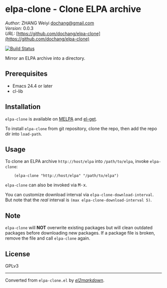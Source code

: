 # elpa-clone - Clone ELPA archive

*Author:* ZHANG Weiyi <dochang@gmail.com><br>
*Version:* 0.0.3<br>
*URL:* [https://github.com/dochang/elpa-clone](https://github.com/dochang/elpa-clone)<br>

[![Build Status](https://travis-ci.org/dochang/elpa-clone.svg?branch=master)](https://travis-ci.org/dochang/elpa-clone)

Mirror an ELPA archive into a directory.

## Prerequisites

  - Emacs 24.4 or later
  - cl-lib

## Installation

`elpa-clone` is available on [MELPA] and [el-get].

[MELPA]: https://melpa.org/
[el-get]: https://github.com/dimitri/el-get

To install `elpa-clone` from git repository, clone the repo, then add the
repo dir into `load-path`.

## Usage

To clone an ELPA archive `http://host/elpa` into `/path/to/elpa`, invoke
`elpa-clone`:

        (elpa-clone "http://host/elpa" "/path/to/elpa")

`elpa-clone` can also be invoked via <kbd>M-x</kbd>.

You can customize download interval via `elpa-clone-download-interval`.  But
note that the *real* interval is `(max elpa-clone-download-interval 5)`.

## Note

`elpa-clone` will **NOT** overwrite existing packages but will clean
outdated packages before downloading new packages.  If a package file is
broken, remove the file and call `elpa-clone` again.

## License

GPLv3


---
Converted from `elpa-clone.el` by [*el2markdown*](https://github.com/Lindydancer/el2markdown).
